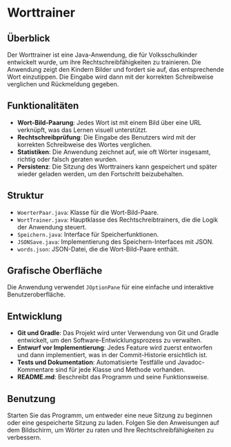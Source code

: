 # Worttrainer

## Überblick

Der Worttrainer ist eine Java-Anwendung, die für Volksschulkinder entwickelt wurde, um ihre Rechtschreibfähigkeiten zu trainieren. Die Anwendung zeigt den Kindern Bilder und fordert sie auf, das entsprechende Wort einzutippen. Die Eingabe wird dann mit der korrekten Schreibweise verglichen und Rückmeldung gegeben.

## Funktionalitäten

- **Wort-Bild-Paarung**: Jedes Wort ist mit einem Bild über eine URL verknüpft, was das Lernen visuell unterstützt.
- **Rechtschreibprüfung**: Die Eingabe des Benutzers wird mit der korrekten Schreibweise des Wortes verglichen.
- **Statistiken**: Die Anwendung zeichnet auf, wie oft Wörter insgesamt, richtig oder falsch geraten wurden.
- **Persistenz**: Die Sitzung des Worttrainers kann gespeichert und später wieder geladen werden, um den Fortschritt beizubehalten.

## Struktur

- `WoerterPaar.java`: Klasse für die Wort-Bild-Paare.
- `WortTrainer.java`: Hauptklasse des Rechtschreibtrainers, die die Logik der Anwendung steuert.
- `Speichern.java`: Interface für Speicherfunktionen.
- `JSONSave.java`: Implementierung des Speichern-Interfaces mit JSON.
- `words.json`: JSON-Datei, die die Wort-Bild-Paare enthält.

## Grafische Oberfläche

Die Anwendung verwendet `JOptionPane` für eine einfache und interaktive Benutzeroberfläche.

## Entwicklung

- **Git und Gradle**: Das Projekt wird unter Verwendung von Git und Gradle entwickelt, um den Software-Entwicklungsprozess zu verwalten.
- **Entwurf vor Implementierung**: Jedes Feature wird zuerst entworfen und dann implementiert, was in der Commit-Historie ersichtlich ist.
- **Tests und Dokumentation**: Automatisierte Testfälle und Javadoc-Kommentare sind für jede Klasse und Methode vorhanden.
- **README.md**: Beschreibt das Programm und seine Funktionsweise.

## Benutzung

Starten Sie das Programm, um entweder eine neue Sitzung zu beginnen oder eine gespeicherte Sitzung zu laden. Folgen Sie den Anweisungen auf dem Bildschirm, um Wörter zu raten und Ihre Rechtschreibfähigkeiten zu verbessern.
